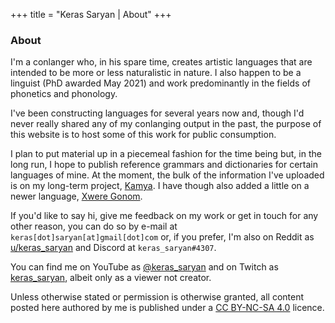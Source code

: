 +++
title = "Keras Saryan | About"
+++

### About

[//]: <> ({{< figure class="avatar" src="img/logo.png" >}})

I'm a conlanger who, in his spare time, creates artistic languages that are intended to be more or less naturalistic in nature. I also happen to be a linguist (PhD awarded May 2021) and work predominantly in the fields of phonetics and phonology.

I've been constructing languages for several years now and, though I'd never really shared any of my conlanging output in the past, the purpose of this website is to host some of this work for public consumption.

I plan to put material up in a piecemeal fashion for the time being but, in the long run, I hope to publish reference grammars and dictionaries for certain languages of mine. At the moment, the bulk of the information I've uploaded is on my long-term project, [Kamya](kamya). I have though also added a little on a newer language, [Xwere Gonom](xwere-gonom).

If you'd like to say hi, give me feedback on my work or get in touch for any other reason, you can do so by e-mail at ``keras[dot]saryan[at]gmail[dot]com`` or, if you prefer, I'm also on Reddit as [u/keras_saryan](https://www.reddit.com/user/keras_saryan) and Discord at ``keras_saryan#4307``.

You can find me on YouTube as [@keras_saryan](https://www.youtube.com/@keras_saryan) and on Twitch as [keras_saryan](https://www.twitch.tv/keras_saryan), albeit only as a viewer not creator.

Unless otherwise stated or permission is otherwise granted, all content posted here authored by me is published under a [CC BY-NC-SA 4.0](https://creativecommons.org/licenses/by-nc-sa/4.0/) licence.

